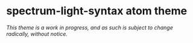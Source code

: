 # spectrum-light-syntax atom theme

*This theme is a work in progress, and as such is subject to change radically, without notice.*

<!-- have some pictures!

**html**
![html spectrum theme](images/html.example.png)

**scss**
![html spectrum theme](images/scss.example.png)

**ruby**
![html spectrum theme](images/ruby.example.png) -->
